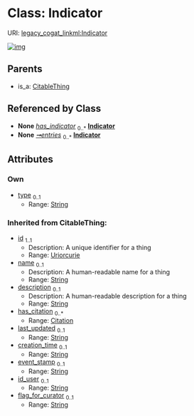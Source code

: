 
# Class: Indicator



URI: [legacy_cogat_linkml:Indicator](https://w3id.org/rwblair/legacy-cogat-linkml/Indicator)


[![img](https://yuml.me/diagram/nofunky;dir:TB/class/[Task]-%20has_indicator%200..*>[Indicator&#124;type:string%20%3F;last_updated(i):string%20%3F;creation_time(i):string%20%3F;event_stamp(i):string%20%3F;id_user(i):string%20%3F;flag_for_curator(i):string%20%3F;id(i):uriorcurie;name(i):string%20%3F;description(i):string%20%3F],[Battery]-%20has_indicator%200..*>[Indicator],[IndicatorCollection]++-%20entries%200..*>[Indicator],[CitableThing]^-[Indicator],[Task],[IndicatorCollection],[Citation],[CitableThing],[Battery])](https://yuml.me/diagram/nofunky;dir:TB/class/[Task]-%20has_indicator%200..*>[Indicator&#124;type:string%20%3F;last_updated(i):string%20%3F;creation_time(i):string%20%3F;event_stamp(i):string%20%3F;id_user(i):string%20%3F;flag_for_curator(i):string%20%3F;id(i):uriorcurie;name(i):string%20%3F;description(i):string%20%3F],[Battery]-%20has_indicator%200..*>[Indicator],[IndicatorCollection]++-%20entries%200..*>[Indicator],[CitableThing]^-[Indicator],[Task],[IndicatorCollection],[Citation],[CitableThing],[Battery])

## Parents

 *  is_a: [CitableThing](CitableThing.md)

## Referenced by Class

 *  **None** *[has_indicator](has_indicator.md)*  <sub>0..\*</sub>  **[Indicator](Indicator.md)**
 *  **None** *[➞entries](indicatorCollection__entries.md)*  <sub>0..\*</sub>  **[Indicator](Indicator.md)**

## Attributes


### Own

 * [type](type.md)  <sub>0..1</sub>
     * Range: [String](types/String.md)

### Inherited from CitableThing:

 * [id](id.md)  <sub>1..1</sub>
     * Description: A unique identifier for a thing
     * Range: [Uriorcurie](types/Uriorcurie.md)
 * [name](name.md)  <sub>0..1</sub>
     * Description: A human-readable name for a thing
     * Range: [String](types/String.md)
 * [description](description.md)  <sub>0..1</sub>
     * Description: A human-readable description for a thing
     * Range: [String](types/String.md)
 * [has_citation](has_citation.md)  <sub>0..\*</sub>
     * Range: [Citation](Citation.md)
 * [last_updated](last_updated.md)  <sub>0..1</sub>
     * Range: [String](types/String.md)
 * [creation_time](creation_time.md)  <sub>0..1</sub>
     * Range: [String](types/String.md)
 * [event_stamp](event_stamp.md)  <sub>0..1</sub>
     * Range: [String](types/String.md)
 * [id_user](id_user.md)  <sub>0..1</sub>
     * Range: [String](types/String.md)
 * [flag_for_curator](flag_for_curator.md)  <sub>0..1</sub>
     * Range: [String](types/String.md)
